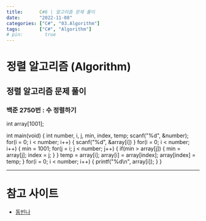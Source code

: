 ```yaml
---
title:      C#6 | 알고리즘 문제 풀이
date:       "2022-11-08"
categories: ["C#", "03.Algorithm"]
tags:       ["C#", "Algorithm"]
# pin:        true
---
```


# 정렬 알고리즘 (Algorithm)

## 정렬 알고리즘 문제 풀이

### 백준 2750번 : 수 정렬하기

int array[1001];

int main(void)
{
  int number, i, j, min, index, temp;
  scanf("%d", &number);
  for(i = 0; i < number; i++)
  {
    scanf("%d", &array[i])
  }
  for(i = 0; i < number; i++)
  {
    min = 1001;
    for(j = i; j < number; j++)
    {
      if(min > array[j])
      {
        min = array[j];
        index = j;
      }
    }
    temp = array[i];
    array[i] = array[index];
    array[index] = temp;
  }
  for(i = 0; i < number; i++)
  {
    printf("%d\n", array[i]);
  }
}

---

# 참고 사이트
- [동빈나](https://www.youtube.com/watch?v=O-O-90zX-U4&list=PLRx0vPvlEmdDHxCvAQS1_6XV4deOwfVrz&index=7)